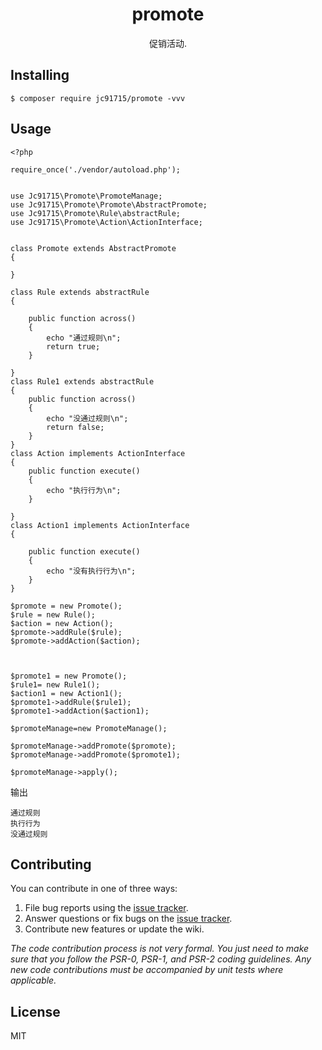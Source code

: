 <h1 align="center"> promote </h1>

<p align="center"> 促销活动.</p>


## Installing

```shell
$ composer require jc91715/promote -vvv
```

## Usage

```
<?php

require_once('./vendor/autoload.php');


use Jc91715\Promote\PromoteManage;
use Jc91715\Promote\Promote\AbstractPromote;
use Jc91715\Promote\Rule\abstractRule;
use Jc91715\Promote\Action\ActionInterface;


class Promote extends AbstractPromote
{

}

class Rule extends abstractRule
{

    public function across()
    {
        echo "通过规则\n";
        return true;
    }

}
class Rule1 extends abstractRule
{
    public function across()
    {
        echo "没通过规则\n";
        return false;
    }
}
class Action implements ActionInterface
{
    public function execute()
    {
        echo "执行行为\n";
    }

}
class Action1 implements ActionInterface
{

    public function execute()
    {
        echo "没有执行行为\n";
    }
}

$promote = new Promote();
$rule = new Rule();
$action = new Action();
$promote->addRule($rule);
$promote->addAction($action);



$promote1 = new Promote();
$rule1= new Rule1();
$action1 = new Action1();
$promote1->addRule($rule1);
$promote1->addAction($action1);

$promoteManage=new PromoteManage();

$promoteManage->addPromote($promote);
$promoteManage->addPromote($promote1);

$promoteManage->apply();

```
输出
```
通过规则
执行行为
没通过规则
```

## Contributing

You can contribute in one of three ways:

1. File bug reports using the [issue tracker](https://github.com/jc91715/promote/issues).
2. Answer questions or fix bugs on the [issue tracker](https://github.com/jc91715/promote/issues).
3. Contribute new features or update the wiki.

_The code contribution process is not very formal. You just need to make sure that you follow the PSR-0, PSR-1, and PSR-2 coding guidelines. Any new code contributions must be accompanied by unit tests where applicable._

## License

MIT